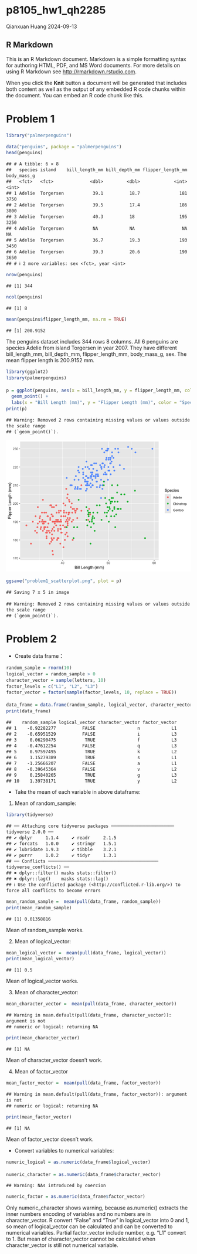 p8105_hw1_qh2285
================
Qianxuan Huang
2024-09-13

## R Markdown

This is an R Markdown document. Markdown is a simple formatting syntax
for authoring HTML, PDF, and MS Word documents. For more details on
using R Markdown see <http://rmarkdown.rstudio.com>.

When you click the **Knit** button a document will be generated that
includes both content as well as the output of any embedded R code
chunks within the document. You can embed an R code chunk like this.

# Problem 1

``` r
library("palmerpenguins")
```

``` r
data("penguins", package = "palmerpenguins")
head(penguins)
```

    ## # A tibble: 6 × 8
    ##   species island    bill_length_mm bill_depth_mm flipper_length_mm body_mass_g
    ##   <fct>   <fct>              <dbl>         <dbl>             <int>       <int>
    ## 1 Adelie  Torgersen           39.1          18.7               181        3750
    ## 2 Adelie  Torgersen           39.5          17.4               186        3800
    ## 3 Adelie  Torgersen           40.3          18                 195        3250
    ## 4 Adelie  Torgersen           NA            NA                  NA          NA
    ## 5 Adelie  Torgersen           36.7          19.3               193        3450
    ## 6 Adelie  Torgersen           39.3          20.6               190        3650
    ## # ℹ 2 more variables: sex <fct>, year <int>

``` r
nrow(penguins)
```

    ## [1] 344

``` r
ncol(penguins)
```

    ## [1] 8

``` r
mean(penguins$flipper_length_mm, na.rm = TRUE)
```

    ## [1] 200.9152

The penguins dataset includes 344 rows 8 columns. All 6 penguins are
species Adelie from island Torgersen in year 2007. They have different
bill_length_mm, bill_depth_mm, flipper_length_mm, body_mass_g, sex. The
mean flipper length is 200.9152 mm.

``` r
library(ggplot2)
library(palmerpenguins)

p = ggplot(penguins, aes(x = bill_length_mm, y = flipper_length_mm, color = species)) +
  geom_point() +
  labs(x = "Bill Length (mm)", y = "Flipper Length (mm)", color = "Species") 
print(p)
```

    ## Warning: Removed 2 rows containing missing values or values outside the scale range
    ## (`geom_point()`).

![](p8105_hw1_qh2285_files/figure-gfm/unnamed-chunk-3-1.png)<!-- -->

``` r
ggsave("problem1_scatterplot.png", plot = p)
```

    ## Saving 7 x 5 in image

    ## Warning: Removed 2 rows containing missing values or values outside the scale range
    ## (`geom_point()`).

# Problem 2

- Create data frame：

``` r
random_sample = rnorm(10)
logical_vector = random_sample > 0
character_vector = sample(letters, 10)
factor_levels = c("L1", "L2", "L3")
factor_vector = factor(sample(factor_levels, 10, replace = TRUE))

data_frame = data.frame(random_sample, logical_vector, character_vector, factor_vector)
print(data_frame)
```

    ##    random_sample logical_vector character_vector factor_vector
    ## 1    -0.92282277          FALSE                n            L1
    ## 2    -0.65951529          FALSE                i            L3
    ## 3     0.06290475           TRUE                f            L3
    ## 4    -0.47612254          FALSE                q            L3
    ## 5     0.97597495           TRUE                k            L2
    ## 6     1.15279389           TRUE                s            L1
    ## 7    -1.25666207          FALSE                a            L1
    ## 8    -0.39645364          FALSE                v            L2
    ## 9     0.25840265           TRUE                g            L3
    ## 10    1.39738171           TRUE                y            L2

- Take the mean of each variable in above dataframe:

1.  Mean of random_sample:

``` r
library(tidyverse)
```

    ## ── Attaching core tidyverse packages ──────────────────────── tidyverse 2.0.0 ──
    ## ✔ dplyr     1.1.4     ✔ readr     2.1.5
    ## ✔ forcats   1.0.0     ✔ stringr   1.5.1
    ## ✔ lubridate 1.9.3     ✔ tibble    3.2.1
    ## ✔ purrr     1.0.2     ✔ tidyr     1.3.1
    ## ── Conflicts ────────────────────────────────────────── tidyverse_conflicts() ──
    ## ✖ dplyr::filter() masks stats::filter()
    ## ✖ dplyr::lag()    masks stats::lag()
    ## ℹ Use the conflicted package (<http://conflicted.r-lib.org/>) to force all conflicts to become errors

``` r
mean_random_sample =  mean(pull(data_frame, random_sample))
print(mean_random_sample)
```

    ## [1] 0.01358816

Mean of random_sample works.

2.  Mean of logical_vector:

``` r
mean_logical_vector =  mean(pull(data_frame, logical_vector))
print(mean_logical_vector)
```

    ## [1] 0.5

Mean of logical_vector works.

3.  Mean of character_vector:

``` r
mean_character_vector =  mean(pull(data_frame, character_vector))
```

    ## Warning in mean.default(pull(data_frame, character_vector)): argument is not
    ## numeric or logical: returning NA

``` r
print(mean_character_vector)
```

    ## [1] NA

Mean of character_vector doesn’t work.

4.  Mean of factor_vector

``` r
mean_factor_vector =  mean(pull(data_frame, factor_vector))
```

    ## Warning in mean.default(pull(data_frame, factor_vector)): argument is not
    ## numeric or logical: returning NA

``` r
print(mean_factor_vector)
```

    ## [1] NA

Mean of factor_vector doesn’t work.

- Convert variables to numerical variables:

``` r
numeric_logical = as.numeric(data_frame$logical_vector)

numeric_character = as.numeric(data_frame$character_vector)
```

    ## Warning: NAs introduced by coercion

``` r
numeric_factor = as.numeric(data_frame$factor_vector)
```

Only numeric_character shows warning, because as.numeric() extracts the
inner numbers encoding of variables and no numbers are in
character_vector. R convert “False” and “True” in logical_vector into 0
and 1, so mean of logical_vector can be calculated and can be converted
to numerical variables. Partial factor_vector include number, e.g. “L1”
convert to 1. But mean of character_vector cannot be calculated when
character_vector is still not numerical variable.
